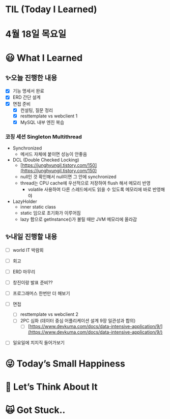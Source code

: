 # TIL (Today I Learned)

# 4월 18일 목요일

# 😃 What I Learned

## ✨오늘 진행한 내용

- [x]  기능 명세서 완료
- [x]  ERD 간단 설계
- [x]  면접 준비
    - [x]  컨설팅, 질문 정리
    - [x]  resttemplate vs webclient 1
    - [x]  MySQL 내부 엔진 복습

### **코칭 세션 Singleton Multithread**

- Synchronized
    - 메서드 자체에 붙이면 성능이 안좋음
- DCL (Double Checked Locking)
    - [https://junghyungil.tistory.com/150](https://junghyungil.tistory.com/150)
    - null인 것 확인해서 null이면 그 안에 synchronized
    - thread는 CPU cache에 우선적으로 저장하여 flush 해서 메모리 반영
        - volatile 사용하여 다른 스레드에서도 읽을 수 있도록 메모리에 바로 반영해야
- LazyHolder
    - inner static class
    - static 임으로 초기화가 이루어짐
    - lazy 함으로 getInstance()가 불릴 때만 JVM 메모리에 올라감

## ✨내일 진행할 내용

- [ ]  world IT 박람회
- [ ]  회고
- [ ]  ERD 마무리
- [ ]  창진이랑 발표 준비??
- [ ]  프로그래머스 한번만 더 해보기
- [ ]  면접
    
    
    - [ ]  resttemplate vs webclient 2
    - [ ]  2PC 심화 (데이터 중심 어플리케이션 설계 9장 일관성과 합의)
        - [ ]  [https://www.devkuma.com/docs/data-intensive-application/9/](https://www.devkuma.com/docs/data-intensive-application/9/)
- [ ]  일요일에 치지직 들어가보기

# 😜 Today’s Small Happiness

# 🧐 Let’s Think About It

# 🙀 Got Stuck..